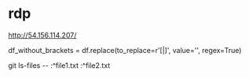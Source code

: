 # rdp


http://54.156.114.207/

df_without_brackets = df.replace(to_replace=r'\[|\]', value='', regex=True)

git ls-files -- :^file1.txt :^file2.txt
